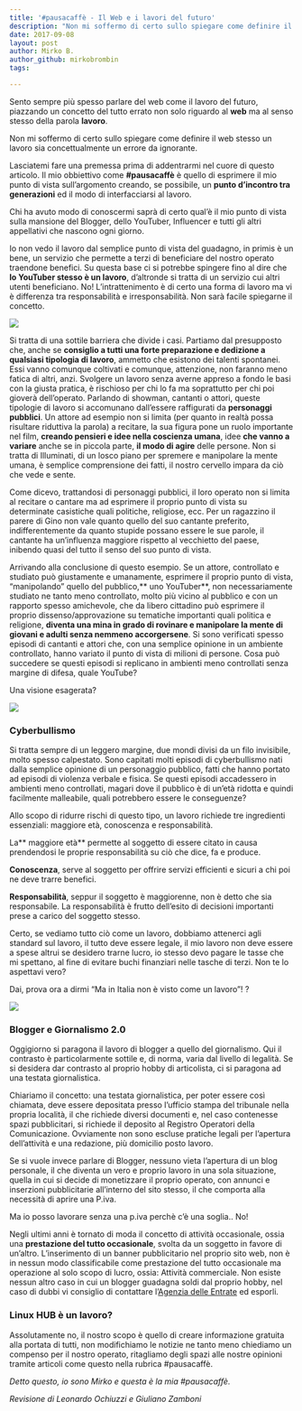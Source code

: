 ```yaml
---
title: '#pausacaffè - Il Web e i lavori del futuro'
description: "Non mi soffermo di certo sullo spiegare come definire il web stesso un lavoro sia concettualmente un errore da ignorante."
date: 2017-09-08
layout: post
author: Mirko B.
author_github: mirkobrombin
tags:

---
```

Sento sempre più spesso parlare del web come il lavoro del futuro, piazzando un concetto del tutto errato non solo riguardo  al **web** ma al senso stesso della parola **lavoro**.

Non mi soffermo di certo sullo spiegare come definire il web stesso un lavoro sia concettualmente un errore da ignorante.

Lasciatemi fare una premessa prima di addentrarmi nel cuore di questo articolo. Il mio obbiettivo come **#pausacaffè** è quello di esprimere il mio punto di vista sull’argomento creando, se possibile, un **punto d’incontro tra generazioni** ed il modo di interfacciarsi al lavoro.

Chi ha avuto modo di conoscermi saprà di certo qual’è il mio punto di vista sulla mansione del Blogger, dello YouTuber, Influencer e tutti gli altri appellativi che nascono ogni giorno.

Io non vedo il lavoro dal semplice punto di vista del guadagno, in primis è un bene, un servizio che permette a terzi di beneficiare del nostro operato traendone benefici. Su questa base ci si potrebbe spingere fino al dire che **lo YouTuber stesso è un lavoro**, d’altronde si tratta di un servizio cui altri utenti beneficiano. No! L’intrattenimento è di certo una forma di lavoro ma vi è differenza tra responsabilità e irresponsabilità. Non sarà facile spiegarne il concetto.

![](https://linuxhub.it/wordpress/wp-content/uploads/2017/09/Schermata-del-2017-09-08-22.16.36.png)

Si tratta di una sottile barriera che divide i casi. Partiamo dal presupposto che, anche se **consiglio a tutti una forte preparazione e dedizione a qualsiasi tipologia di lavoro**, ammetto che esistono dei talenti spontanei.  Essi vanno comunque coltivati e comunque, attenzione, non faranno meno fatica di altri, anzi. Svolgere un lavoro senza averne appreso a fondo le basi con la giusta pratica, è rischioso per chi lo fa ma soprattutto per chi poi gioverà dell’operato. Parlando di showman, cantanti o attori, queste tipologie di lavoro si accomunano dall’essere raffigurati da **personaggi pubblici**. Un attore ad esempio non si limita (per quanto in realtà possa risultare riduttiva la parola) a recitare, la sua figura pone un ruolo importante nel film, **creando pensieri e idee nella coscienza umana**, idee **che vanno a variare** anche se in piccola parte, **il modo di agire** delle persone. Non si tratta di Illuminati, di un losco piano per spremere e manipolare la mente umana, è semplice comprensione dei fatti, il nostro cervello impara da ciò che vede e sente.

Come dicevo, trattandosi di personaggi pubblici, il loro operato non si limita al recitare o cantare ma ad esprimere il proprio punto di vista su determinate casistiche quali politiche, religiose, ecc. Per un ragazzino il parere di Gino non vale quanto quello del suo cantante preferito, indifferentemente da quanto stupide possano essere le sue parole, il cantante ha un’influenza maggiore rispetto al vecchietto del paese, inibendo quasi del tutto il senso del suo punto di vista.

Arrivando alla conclusione di questo esempio. Se un attore, controllato e studiato può giustamente e umanamente, esprimere il proprio punto di vista, “manipolando” quello del pubblico,** uno YouTuber**, non necessariamente studiato ne tanto meno controllato, molto più vicino al pubblico e con un rapporto spesso amichevole, che da libero cittadino può esprimere il proprio dissenso/approvazione su tematiche importanti quali politica e religione, **diventa una mina in grado di rovinare e manipolare la mente di giovani e adulti senza nemmeno accorgersene**. Si sono verificati spesso episodi di cantanti e attori che, con una semplice opinione in un ambiente controllato, hanno variato il punto di vista di milioni di persone. Cosa può succedere se questi episodi si replicano in ambienti meno controllati senza margine di difesa, quale YouTube?

Una visione esagerata?

![](https://linuxhub.it/wordpress/wp-content/uploads/2017/09/Schermata-del-2017-09-08-22.14.10.png)

### Cyberbullismo

Si tratta sempre di un leggero margine, due mondi divisi da un filo invisibile, molto spesso calpestato. Sono capitati molti episodi di cyberbullismo nati dalla semplice opinione di un personaggio pubblico, fatti che hanno portato ad episodi di violenza verbale e fisica. Se questi episodi accadessero in ambienti meno controllati, magari dove il pubblico è di un’età ridotta e quindi facilmente malleabile, quali potrebbero essere le conseguenze?

Allo scopo di ridurre rischi di questo tipo, un lavoro richiede tre ingredienti essenziali: maggiore età, conoscenza e responsabilità.

La** maggiore età** permette al soggetto di essere citato in causa prendendosi le proprie responsabilità su ciò che dice, fa e produce.

**Conoscenza**, serve al soggetto per offrire servizi efficienti e sicuri a chi poi ne deve trarre benefici.

**Responsabilità**, seppur il soggetto è maggiorenne, non è detto che sia responsabile. La responsabilità è frutto dell’esito di decisioni importanti prese a carico del soggetto stesso.

Certo, se vediamo tutto ciò come un lavoro, dobbiamo attenerci agli standard sul lavoro, il tutto deve essere legale, il mio lavoro non deve essere a spese altrui se desidero trarne lucro, io stesso devo pagare le tasse che mi spettano, al fine di evitare buchi finanziari nelle tasche di terzi. Non te lo aspettavi vero?

Dai, prova ora a dirmi “Ma in Italia non è visto come un lavoro”! ?

![](https://linuxhub.it/wordpress/wp-content/uploads/2017/09/Schermata-del-2017-09-08-22.13.31.png)

### Blogger e Giornalismo 2.0

Oggigiorno si paragona il lavoro di blogger a quello del giornalismo. Qui il contrasto è particolarmente sottile e, di norma, varia dal livello di legalità. Se si desidera dar contrasto al proprio hobby di articolista, ci si paragona ad una testata giornalistica.

Chiariamo il concetto: una testata giornalistica, per poter essere così chiamata, deve essere depositata presso l’ufficio stampa del tribunale nella propria località, il che richiede diversi documenti e, nel caso contenesse spazi pubblicitari, si richiede il deposito al Registro Operatori della Comunicazione. Ovviamente non sono escluse pratiche legali per l’apertura dell’attività e una redazione, più domicilio posto lavoro.

Se si vuole invece parlare di Blogger, nessuno vieta l’apertura di un blog personale, il che diventa un vero e proprio lavoro in una sola situazione, quella in cui si decide di monetizzare il proprio operato, con annunci e inserzioni pubblicitarie all’interno del sito stesso, il che comporta alla necessità di aprire una P.iva.

Ma io posso lavorare senza una p.iva perchè c’è una soglia.. No!

Negli ultimi anni è tornato di moda il concetto di attività occasionale, ossia una **prestazione del tutto occasionale**, svolta da un soggetto in favore di un’altro. L’inserimento di un banner pubblicitario nel proprio sito web, non è in nessun modo classificabile come prestazione del tutto occasionale ma operazione al solo scopo di lucro, ossia: Attività commerciale. Non esiste nessun altro caso in cui un blogger guadagna soldi dal proprio hobby, nel caso di dubbi vi consiglio di contattare l’[Agenzia delle Entrate](http://www.agenziaentrate.gov.it/wps/portal/entrate/contatta) ed esporli.

### Linux HUB è un lavoro?

Assolutamente no, il nostro scopo è quello di creare informazione gratuita alla portata di tutti, non modifichiamo le notizie ne tanto meno chiediamo un compenso per il nostro operato, ritagliamo degli spazi alle nostre opinioni tramite articoli come questo nella rubrica #pausacaffè.

_Detto questo, io sono Mirko e questa è la mia #pausacaffè._

_Revisione di Leonardo Ochiuzzi e Giuliano Zamboni_